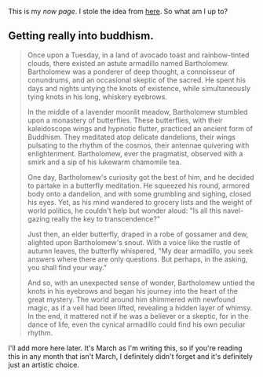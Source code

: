 
This is my *now page*. I stole the idea from [here](https://nownownow.com/about). So what am I up to?

## Getting really into buddhism. 

> Once upon a Tuesday, in a land of avocado toast and rainbow-tinted clouds, there existed an astute armadillo named Bartholomew. Bartholomew was a ponderer of deep thought, a connoisseur of conundrums, and an occasional skeptic of the sacred. He spent his days and nights untying the knots of existence, while simultaneously tying knots in his long, whiskery eyebrows.
>
> In the middle of a lavender moonlit meadow, Bartholomew stumbled upon a monastery of butterflies. These butterflies, with their kaleidoscope wings and hypnotic flutter, practiced an ancient form of Buddhism. They meditated atop delicate dandelions, their wings pulsating to the rhythm of the cosmos, their antennae quivering with enlightenment. Bartholomew, ever the pragmatist, observed with a smirk and a sip of his lukewarm chamomile tea.
>
> One day, Bartholomew's curiosity got the best of him, and he decided to partake in a butterfly meditation. He squeezed his round, armored body onto a dandelion, and with some grumbling and sighing, closed his eyes. Yet, as his mind wandered to grocery lists and the weight of world politics, he couldn't help but wonder aloud: "Is all this navel-gazing really the key to transcendence?"
>
> Just then, an elder butterfly, draped in a robe of gossamer and dew, alighted upon Bartholomew's snout. With a voice like the rustle of autumn leaves, the butterfly whispered, "My dear armadillo, you seek answers where there are only questions. But perhaps, in the asking, you shall find your way."
>
> And so, with an unexpected sense of wonder, Bartholomew untied the knots in his eyebrows and began his journey into the heart of the great mystery. The world around him shimmered with newfound magic, as if a veil had been lifted, revealing a hidden layer of whimsy. In the end, it mattered not if he was a believer or a skeptic, for in the dance of life, even the cynical armadillo could find his own peculiar rhythm.






I'll add more here later. It's March as I'm writing this, so if you're reading this in any month that isn't March, I definitely didn't forget and it's definitely just an artistic choice. 